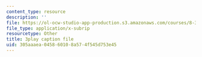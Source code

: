```yaml
---
content_type: resource
description: ''
file: https://ol-ocw-studio-app-production.s3.amazonaws.com/courses/8-334-statistical-mechanics-ii-statistical-physics-of-fields-spring-2014/305aaaea045860108a574f545d753e45_Rv1UBrGVGFk.srt
file_type: application/x-subrip
resourcetype: Other
title: 3play caption file
uid: 305aaaea-0458-6010-8a57-4f545d753e45
---
```

